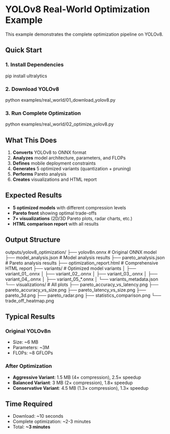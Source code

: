 # YOLOv8 Real-World Optimization Example

This example demonstrates the complete optimization pipeline on YOLOv8.

## Quick Start

### 1. Install Dependencies
pip install ultralytics


### 2. Download YOLOv8
python examples/real_world/01_download_yolov8.py


### 3. Run Complete Optimization
python examples/real_world/02_optimize_yolov8.py


## What This Does

1. **Converts** YOLOv8 to ONNX format
2. **Analyzes** model architecture, parameters, and FLOPs
3. **Defines** mobile deployment constraints
4. **Generates** 5 optimized variants (quantization + pruning)
5. **Performs** Pareto analysis
6. **Creates** visualizations and HTML report

## Expected Results

- **5 optimized models** with different compression levels
- **Pareto front** showing optimal trade-offs
- **7+ visualizations** (2D/3D Pareto plots, radar charts, etc.)
- **HTML comparison report** with all results

## Output Structure
outputs/yolov8_optimization/
├── yolov8n.onnx # Original ONNX model
├── model_analysis.json # Model analysis results
├── pareto_analysis.json # Pareto analysis results
├── optimization_report.html # Comprehensive HTML report
├── variants/ # Optimized model variants
│ ├── variant_01_.onnx
│ ├── variant_02_.onnx
│ ├── variant_03_.onnx
│ ├── variant_04_.onnx
│ ├── variant_05_*.onnx
│ └── variants_metadata.json
└── visualizations/ # All plots
├── pareto_accuracy_vs_latency.png
├── pareto_accuracy_vs_size.png
├── pareto_latency_vs_size.png
├── pareto_3d.png
├── pareto_radar.png
├── statistics_comparison.png
└── trade_off_heatmap.png


## Typical Results

### Original YOLOv8n
- Size: ~6 MB
- Parameters: ~3M
- FLOPs: ~8 GFLOPs

### After Optimization
- **Aggressive Variant**: 1.5 MB (4× compression), 2.5× speedup
- **Balanced Variant**: 3 MB (2× compression), 1.8× speedup
- **Conservative Variant**: 4.5 MB (1.3× compression), 1.3× speedup

## Time Required

- Download: ~10 seconds
- Complete optimization: ~2-3 minutes
- Total: **~3 minutes**
